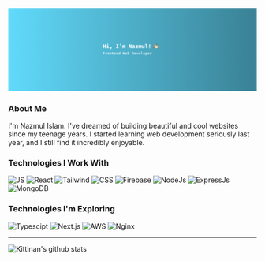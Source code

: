 <img alt="@ebnazmul's header image" src="https://github.com/ebnazmul/ebnazmul/blob/main/images/header.png"/>

<h3>About Me</h3>
<p>I'm Nazmul Islam. I've dreamed of building beautiful and cool websites since my teenage years. I started learning web development seriously last year, and I still find it incredibly enjoyable.</p>

<h3>Technologies I Work With</h3>
<p>
      <img
        alt="JS"
        src="https://img.shields.io/badge/Javascipt-c4ae08?style=flat-square&logo=javascript&logoColor=white " />
      <img
        alt="React"
        src="https://img.shields.io/badge/React-45b8d8?style=flat-square&logo=react&logoColor=white" />
      <img
        alt="Tailwind"
        src="https://img.shields.io/badge/Tailwind-06b6d4?style=flat-square&logo=tailwindcss&logoColor=white" />
      <img
        alt="CSS"
        src="https://img.shields.io/badge/CSS-1572B6?style=flat-square&logo=css3&logoColor=white" />
      <img
        alt="Firebase"
        src="https://img.shields.io/badge/Firebase-DD2C00?style=flat-square&logo=tailwindcss&logoColor=white" />
      <img
        alt="NodeJs"
        src="https://img.shields.io/badge/NodeJs-5FA04E?style=flat-square&logo=nodedotjs&logoColor=white" />
      <img
        alt="ExpressJs"
        src="https://img.shields.io/badge/ExpressJs-000000?style=flat-square&logo=express&logoColor=white" />
      <img
        alt="MongoDB"
        src="https://img.shields.io/badge/MongoDB-47A248?style=flat-square&logo=mongodb&logoColor=white" />
</p>

<h3>Technologies I'm Exploring</h3>
<p>
      <img
        alt="Typescipt"
        src="https://img.shields.io/badge/Typescript-3178C6?style=flat-square&logo=typescript&logoColor=white" />
      <img
        alt="Next.js"
        src="https://img.shields.io/badge/Next.js-000000?style=flat-square&logo=nextdotjs&logoColor=white " />
        <img
        alt="AWS"
        src="https://img.shields.io/badge/AWS-FF9900?style=flat-square&logo=amazonec2&logoColor=white" />
      <img
        alt="Nginx"
        src="https://img.shields.io/badge/Nginx-009639?style=flat-square&logo=nginx&logoColor=white" />
</p>


------------------
![Kittinan's github stats](https://github-readme-stats.vercel.app/api?username=ebnazmul&show_icons=true&title_color=fff&icon_color=79ff97&text_color=9f9f9f&bg_color=151515)
